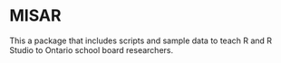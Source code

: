 # MISAR

This a package that includes scripts and sample data to teach R and R Studio to Ontario school board researchers.  
